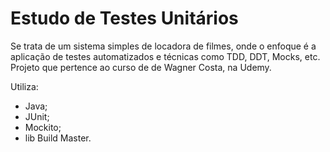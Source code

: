 # Estudo de Testes Unitários

Se trata de um sistema simples de locadora de filmes, onde o enfoque é a aplicação de testes automatizados e técnicas como TDD, DDT, Mocks, etc.
Projeto que pertence ao curso de de Wagner Costa, na Udemy.

Utiliza:
- Java;
- JUnit;
- Mockito;
- lib Build Master.
